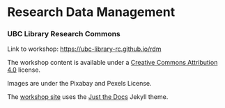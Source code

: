 # Research Data Management
### UBC Library Research Commons
Link to workshop: https://ubc-library-rc.github.io/rdm

The workshop content is available under a [Creative Commons Attribution 4.0](https://creativecommons.org/licenses/by/4.0) license.

Images are under the Pixabay and Pexels License.

The [workshop site](https://ubc-library-rc.github.io/rdm/) uses the [Just the Docs](https://github.com/pmarsceill/just-the-docs) Jekyll theme.
